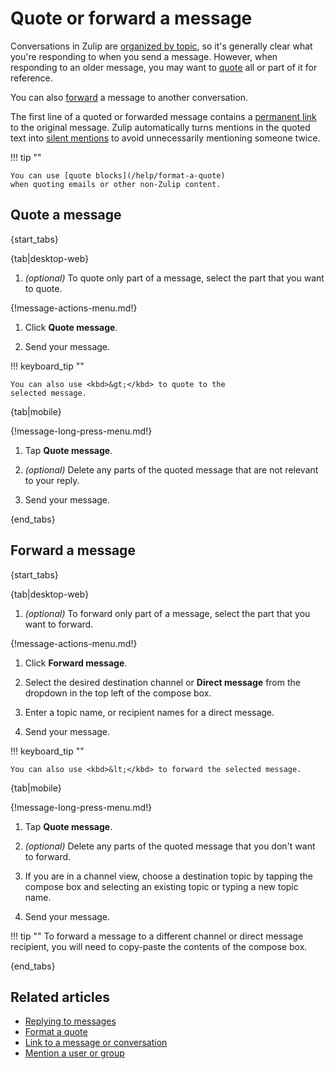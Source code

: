 # Quote or forward a message

Conversations in Zulip are [organized by topic](/help/introduction-to-topics),
so it's generally clear what you're responding to when you send a message.
However, when responding to an older message, you may want to
[quote](#quote-a-message) all or part of it for reference.

You can also [forward](#forward-a-message) a message to another conversation.

The first line of a quoted or forwarded message contains a [permanent
link][link-to-message] to the original message. Zulip automatically turns
mentions in the quoted text into [silent
mentions](/help/mention-a-user-or-group#silently-mention-a-user) to avoid
unnecessarily mentioning someone twice.

!!! tip ""

    You can use [quote blocks](/help/format-a-quote)
    when quoting emails or other non-Zulip content.

## Quote a message

{start_tabs}

{tab|desktop-web}

1. *(optional)* To quote only part of a message, select the part that you want
   to quote.

{!message-actions-menu.md!}

1. Click **Quote message**.

1. Send your message.

!!! keyboard_tip ""

    You can also use <kbd>&gt;</kbd> to quote to the
    selected message.

{tab|mobile}

{!message-long-press-menu.md!}

1. Tap **Quote message**.

1. *(optional)* Delete any parts of the quoted message that are not
   relevant to your reply.

1. Send your message.

{end_tabs}

## Forward a message

{start_tabs}

{tab|desktop-web}

1. *(optional)* To forward only part of a message, select the part that you want
   to forward.

{!message-actions-menu.md!}

1. Click **Forward message**.

1. Select the desired destination channel or **Direct message** from the dropdown
   in the top left of the compose box.

1. Enter a topic name, or recipient names for a direct message.

1. Send your message.

!!! keyboard_tip ""

    You can also use <kbd>&lt;</kbd> to forward the selected message.

{tab|mobile}

{!message-long-press-menu.md!}

1. Tap **Quote message**.

1. *(optional)* Delete any parts of the quoted message that you don't want to
   forward.

1. If you are in a channel view, choose a destination topic by tapping the
   compose box and selecting an existing topic or typing a new topic name.

1. Send your message.

!!! tip ""
    To forward a message to a different channel or direct message recipient,
    you will need to copy-paste the contents of the compose box.

{end_tabs}

## Related articles

* [Replying to messages](/help/replying-to-messages)
* [Format a quote](/help/format-a-quote)
* [Link to a message or conversation][link-to-message]
* [Mention a user or group](/help/mention-a-user-or-group)

[link-to-message]: /help/link-to-a-message-or-conversation

